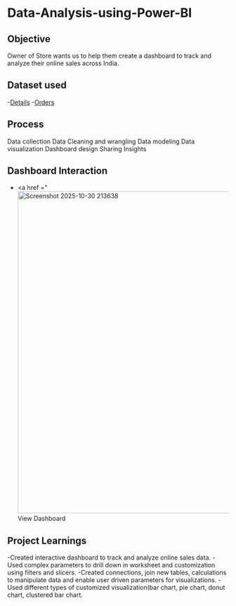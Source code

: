 # Data-Analysis-using-Power-BI

## Objective
Owner of Store wants us to help them create a dashboard to track and analyze their online sales across India.

## Dataset used
-<a href ="https://github.com/gaurav-ksingh/Data-Analysis-using-Power-BI/blob/main/Details.csv.xlsx">Details<a/>
-<a href ="https://github.com/gaurav-ksingh/Data-Analysis-using-Power-BI/blob/main/Orders.csv.xlsx">Orders</a>

## Process
Data collection
Data Cleaning and wrangling
Data modeling
Data visualization
Dashboard design
Sharing Insights

## Dashboard Interaction
- <a href ="<img width="1289" height="733" alt="Screenshot 2025-10-30 213638" src="https://github.com/user-attachments/assets/441067ee-3067-47cf-a361-54484e57a442"/>View Dashboard</a>


## Project Learnings
-Created interactive dashboard to track and analyze online sales data.
-Used complex parameters to drill down in worksheet and customization using filters and slicers.
-Created connections, join new tables, calculations to manipulate data and enable user driven parameters for visualizations.
-Used different types of customized visualization(bar chart, pie chart, donut chart, clustered bar chart.
